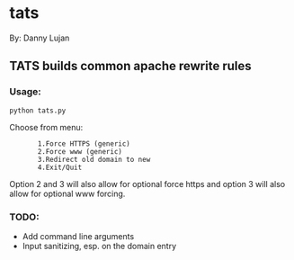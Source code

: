 # tats
By: Danny Lujan

## TATS builds common apache rewrite rules

### Usage:
```
python tats.py 
```
Choose from menu:
```
       1.Force HTTPS (generic)
       2.Force www (generic)
       3.Redirect old domain to new
       4.Exit/Quit
```       
Option 2 and 3 will also allow for optional force https and option 3 will also allow for optional www forcing.

### TODO: 
- Add command line arguments
- Input sanitizing, esp. on the domain entry

